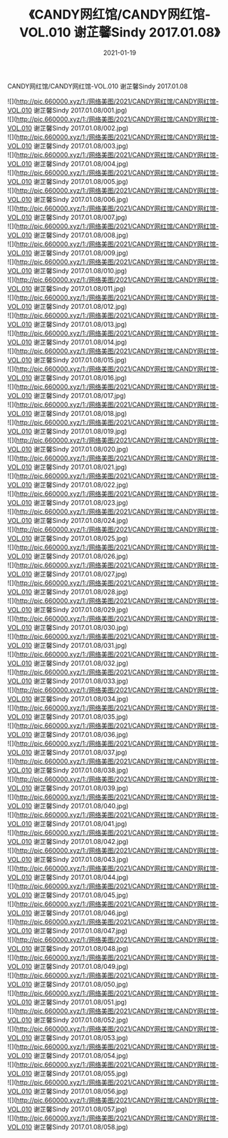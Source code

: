 ﻿---
layout: post
title:  《CANDY网红馆/CANDY网红馆-VOL.010 谢芷馨Sindy 2017.01.08》
date:   2021-01-19
img: http://pic.660000.xyz/1:/网络美图/2021/CANDY网红馆/CANDY网红馆-VOL.010 谢芷馨Sindy 2017.01.08/000.jpg
categories: [美女, 清纯, 唯美]
---

CANDY网红馆/CANDY网红馆-VOL.010 谢芷馨Sindy 2017.01.08

 ![](http://pic.660000.xyz/1:/网络美图/2021/CANDY网红馆/CANDY网红馆-VOL.010 谢芷馨Sindy 2017.01.08/001.jpg) <br>![](http://pic.660000.xyz/1:/网络美图/2021/CANDY网红馆/CANDY网红馆-VOL.010 谢芷馨Sindy 2017.01.08/002.jpg) <br>![](http://pic.660000.xyz/1:/网络美图/2021/CANDY网红馆/CANDY网红馆-VOL.010 谢芷馨Sindy 2017.01.08/003.jpg) <br>![](http://pic.660000.xyz/1:/网络美图/2021/CANDY网红馆/CANDY网红馆-VOL.010 谢芷馨Sindy 2017.01.08/004.jpg) <br>![](http://pic.660000.xyz/1:/网络美图/2021/CANDY网红馆/CANDY网红馆-VOL.010 谢芷馨Sindy 2017.01.08/005.jpg) <br>![](http://pic.660000.xyz/1:/网络美图/2021/CANDY网红馆/CANDY网红馆-VOL.010 谢芷馨Sindy 2017.01.08/006.jpg) <br>![](http://pic.660000.xyz/1:/网络美图/2021/CANDY网红馆/CANDY网红馆-VOL.010 谢芷馨Sindy 2017.01.08/007.jpg) <br>![](http://pic.660000.xyz/1:/网络美图/2021/CANDY网红馆/CANDY网红馆-VOL.010 谢芷馨Sindy 2017.01.08/008.jpg) <br>![](http://pic.660000.xyz/1:/网络美图/2021/CANDY网红馆/CANDY网红馆-VOL.010 谢芷馨Sindy 2017.01.08/009.jpg) <br>![](http://pic.660000.xyz/1:/网络美图/2021/CANDY网红馆/CANDY网红馆-VOL.010 谢芷馨Sindy 2017.01.08/010.jpg) <br>![](http://pic.660000.xyz/1:/网络美图/2021/CANDY网红馆/CANDY网红馆-VOL.010 谢芷馨Sindy 2017.01.08/011.jpg) <br>![](http://pic.660000.xyz/1:/网络美图/2021/CANDY网红馆/CANDY网红馆-VOL.010 谢芷馨Sindy 2017.01.08/012.jpg) <br>![](http://pic.660000.xyz/1:/网络美图/2021/CANDY网红馆/CANDY网红馆-VOL.010 谢芷馨Sindy 2017.01.08/013.jpg) <br>![](http://pic.660000.xyz/1:/网络美图/2021/CANDY网红馆/CANDY网红馆-VOL.010 谢芷馨Sindy 2017.01.08/014.jpg) <br>![](http://pic.660000.xyz/1:/网络美图/2021/CANDY网红馆/CANDY网红馆-VOL.010 谢芷馨Sindy 2017.01.08/015.jpg) <br>![](http://pic.660000.xyz/1:/网络美图/2021/CANDY网红馆/CANDY网红馆-VOL.010 谢芷馨Sindy 2017.01.08/016.jpg) <br>![](http://pic.660000.xyz/1:/网络美图/2021/CANDY网红馆/CANDY网红馆-VOL.010 谢芷馨Sindy 2017.01.08/017.jpg) <br>![](http://pic.660000.xyz/1:/网络美图/2021/CANDY网红馆/CANDY网红馆-VOL.010 谢芷馨Sindy 2017.01.08/018.jpg) <br>![](http://pic.660000.xyz/1:/网络美图/2021/CANDY网红馆/CANDY网红馆-VOL.010 谢芷馨Sindy 2017.01.08/019.jpg) <br>![](http://pic.660000.xyz/1:/网络美图/2021/CANDY网红馆/CANDY网红馆-VOL.010 谢芷馨Sindy 2017.01.08/020.jpg) <br>![](http://pic.660000.xyz/1:/网络美图/2021/CANDY网红馆/CANDY网红馆-VOL.010 谢芷馨Sindy 2017.01.08/021.jpg) <br>![](http://pic.660000.xyz/1:/网络美图/2021/CANDY网红馆/CANDY网红馆-VOL.010 谢芷馨Sindy 2017.01.08/022.jpg) <br>![](http://pic.660000.xyz/1:/网络美图/2021/CANDY网红馆/CANDY网红馆-VOL.010 谢芷馨Sindy 2017.01.08/023.jpg) <br>![](http://pic.660000.xyz/1:/网络美图/2021/CANDY网红馆/CANDY网红馆-VOL.010 谢芷馨Sindy 2017.01.08/024.jpg) <br>![](http://pic.660000.xyz/1:/网络美图/2021/CANDY网红馆/CANDY网红馆-VOL.010 谢芷馨Sindy 2017.01.08/025.jpg) <br>![](http://pic.660000.xyz/1:/网络美图/2021/CANDY网红馆/CANDY网红馆-VOL.010 谢芷馨Sindy 2017.01.08/026.jpg) <br>![](http://pic.660000.xyz/1:/网络美图/2021/CANDY网红馆/CANDY网红馆-VOL.010 谢芷馨Sindy 2017.01.08/027.jpg) <br>![](http://pic.660000.xyz/1:/网络美图/2021/CANDY网红馆/CANDY网红馆-VOL.010 谢芷馨Sindy 2017.01.08/028.jpg) <br>![](http://pic.660000.xyz/1:/网络美图/2021/CANDY网红馆/CANDY网红馆-VOL.010 谢芷馨Sindy 2017.01.08/029.jpg) <br>![](http://pic.660000.xyz/1:/网络美图/2021/CANDY网红馆/CANDY网红馆-VOL.010 谢芷馨Sindy 2017.01.08/030.jpg) <br>![](http://pic.660000.xyz/1:/网络美图/2021/CANDY网红馆/CANDY网红馆-VOL.010 谢芷馨Sindy 2017.01.08/031.jpg) <br>![](http://pic.660000.xyz/1:/网络美图/2021/CANDY网红馆/CANDY网红馆-VOL.010 谢芷馨Sindy 2017.01.08/032.jpg) <br>![](http://pic.660000.xyz/1:/网络美图/2021/CANDY网红馆/CANDY网红馆-VOL.010 谢芷馨Sindy 2017.01.08/033.jpg) <br>![](http://pic.660000.xyz/1:/网络美图/2021/CANDY网红馆/CANDY网红馆-VOL.010 谢芷馨Sindy 2017.01.08/034.jpg) <br>![](http://pic.660000.xyz/1:/网络美图/2021/CANDY网红馆/CANDY网红馆-VOL.010 谢芷馨Sindy 2017.01.08/035.jpg) <br>![](http://pic.660000.xyz/1:/网络美图/2021/CANDY网红馆/CANDY网红馆-VOL.010 谢芷馨Sindy 2017.01.08/036.jpg) <br>![](http://pic.660000.xyz/1:/网络美图/2021/CANDY网红馆/CANDY网红馆-VOL.010 谢芷馨Sindy 2017.01.08/037.jpg) <br>![](http://pic.660000.xyz/1:/网络美图/2021/CANDY网红馆/CANDY网红馆-VOL.010 谢芷馨Sindy 2017.01.08/038.jpg) <br>![](http://pic.660000.xyz/1:/网络美图/2021/CANDY网红馆/CANDY网红馆-VOL.010 谢芷馨Sindy 2017.01.08/039.jpg) <br>![](http://pic.660000.xyz/1:/网络美图/2021/CANDY网红馆/CANDY网红馆-VOL.010 谢芷馨Sindy 2017.01.08/040.jpg) <br>![](http://pic.660000.xyz/1:/网络美图/2021/CANDY网红馆/CANDY网红馆-VOL.010 谢芷馨Sindy 2017.01.08/041.jpg) <br>![](http://pic.660000.xyz/1:/网络美图/2021/CANDY网红馆/CANDY网红馆-VOL.010 谢芷馨Sindy 2017.01.08/042.jpg) <br>![](http://pic.660000.xyz/1:/网络美图/2021/CANDY网红馆/CANDY网红馆-VOL.010 谢芷馨Sindy 2017.01.08/043.jpg) <br>![](http://pic.660000.xyz/1:/网络美图/2021/CANDY网红馆/CANDY网红馆-VOL.010 谢芷馨Sindy 2017.01.08/044.jpg) <br>![](http://pic.660000.xyz/1:/网络美图/2021/CANDY网红馆/CANDY网红馆-VOL.010 谢芷馨Sindy 2017.01.08/045.jpg) <br>![](http://pic.660000.xyz/1:/网络美图/2021/CANDY网红馆/CANDY网红馆-VOL.010 谢芷馨Sindy 2017.01.08/046.jpg) <br>![](http://pic.660000.xyz/1:/网络美图/2021/CANDY网红馆/CANDY网红馆-VOL.010 谢芷馨Sindy 2017.01.08/047.jpg) <br>![](http://pic.660000.xyz/1:/网络美图/2021/CANDY网红馆/CANDY网红馆-VOL.010 谢芷馨Sindy 2017.01.08/048.jpg) <br>![](http://pic.660000.xyz/1:/网络美图/2021/CANDY网红馆/CANDY网红馆-VOL.010 谢芷馨Sindy 2017.01.08/049.jpg) <br>![](http://pic.660000.xyz/1:/网络美图/2021/CANDY网红馆/CANDY网红馆-VOL.010 谢芷馨Sindy 2017.01.08/050.jpg) <br>![](http://pic.660000.xyz/1:/网络美图/2021/CANDY网红馆/CANDY网红馆-VOL.010 谢芷馨Sindy 2017.01.08/051.jpg) <br>![](http://pic.660000.xyz/1:/网络美图/2021/CANDY网红馆/CANDY网红馆-VOL.010 谢芷馨Sindy 2017.01.08/052.jpg) <br>![](http://pic.660000.xyz/1:/网络美图/2021/CANDY网红馆/CANDY网红馆-VOL.010 谢芷馨Sindy 2017.01.08/053.jpg) <br>![](http://pic.660000.xyz/1:/网络美图/2021/CANDY网红馆/CANDY网红馆-VOL.010 谢芷馨Sindy 2017.01.08/054.jpg) <br>![](http://pic.660000.xyz/1:/网络美图/2021/CANDY网红馆/CANDY网红馆-VOL.010 谢芷馨Sindy 2017.01.08/055.jpg) <br>![](http://pic.660000.xyz/1:/网络美图/2021/CANDY网红馆/CANDY网红馆-VOL.010 谢芷馨Sindy 2017.01.08/056.jpg) <br>![](http://pic.660000.xyz/1:/网络美图/2021/CANDY网红馆/CANDY网红馆-VOL.010 谢芷馨Sindy 2017.01.08/057.jpg) <br>![](http://pic.660000.xyz/1:/网络美图/2021/CANDY网红馆/CANDY网红馆-VOL.010 谢芷馨Sindy 2017.01.08/058.jpg) <br>